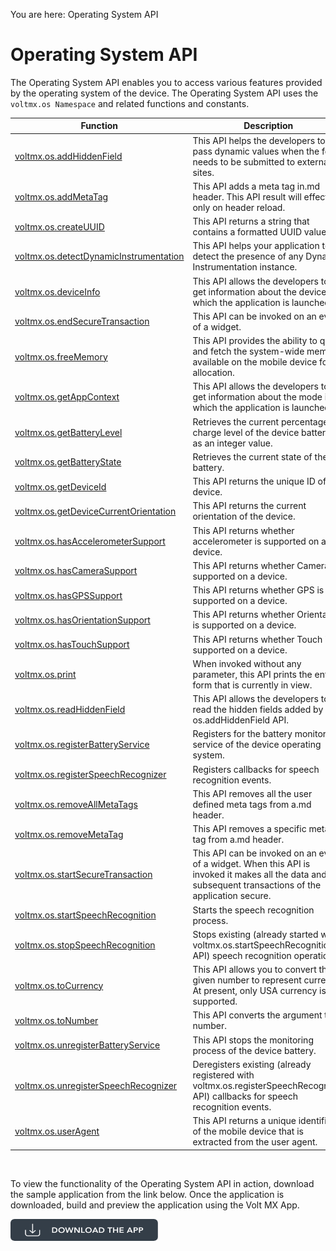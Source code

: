                             

You are here: Operating System API

Operating System API
====================

The Operating System API enables you to access various features provided by the operating system of the device. The Operating System API uses the `voltmx.os Namespace` and related functions and constants.

  
| Function | Description |
| --- | --- |
| [voltmx.os.addHiddenField](voltmx.os_functions.md#os.addhi) | This API helps the developers to pass dynamic values when the form needs to be submitted to external sites. |
| [voltmx.os.addMetaTag](voltmx.os_functions.md#voltmx.os.9) | This API adds a meta tag in.md header. This API result will effect only on header reload. |
| [voltmx.os.createUUID](voltmx.os_functions.md#createUUID) | This API returns a string that contains a formatted UUID value. |
| [voltmx.os.detectDynamicInstrumentation](voltmx.os_functions.md#detectDynamicInstrumentation) | This API helps your application to detect the presence of any Dynamic Instrumentation instance. |
| [voltmx.os.deviceInfo](voltmx.os_functions.md#deviceInfo) | This API allows the developers to get information about the device in which the application is launched. |
| [voltmx.os.endSecureTransaction](voltmx.os_functions.md#voltmx.os.8) | This API can be invoked on an event of a widget. |
| [voltmx.os.freeMemory](voltmx.os_functions.md#os.freem) | This API provides the ability to query and fetch the system-wide memory available on the mobile device for allocation. |
| [voltmx.os.getAppContext](voltmx.os_functions.md#voltmx) | This API allows the developers to get information about the mode in which the application is launched. |
| [voltmx.os.getBatteryLevel](voltmx.os_functions.md#getBatteryLevel) | Retrieves the current percentage charge level of the device battery, as an integer value. |
| [voltmx.os.getBatteryState](voltmx.os_functions.md#getBatteryState) | Retrieves the current state of the battery. |
| [voltmx.os.getDeviceId](voltmx.os_functions.md#getDeviceId) | This API returns the unique ID of a device. |
| [voltmx.os.getDeviceCurrentOrientation](voltmx.os_functions.md#voltmx.app) | This API returns the current orientation of the device. |
| [voltmx.os.hasAccelerometerSupport](voltmx.os_functions.md#os.platf10) | This API returns whether accelerometer is supported on a device. |
| [voltmx.os.hasCameraSupport](voltmx.os_functions.md#CameraSupport) | This API returns whether Camera is supported on a device. |
| [voltmx.os.hasGPSSupport](voltmx.os_functions.md#voltmx.os.6) | This API returns whether GPS is supported on a device. |
| [voltmx.os.hasOrientationSupport](voltmx.os_functions.md#voltmx.os.2) | This API returns whether Orientation is supported on a device. |
| [voltmx.os.hasTouchSupport](voltmx.os_functions.md#voltmx.os.4) | This API returns whether Touch is supported on a device. |
| [voltmx.os.print](voltmx.os_functions.md#voltmx.os.print) | When invoked without any parameter, this API prints the entire form that is currently in view. |
| [voltmx.os.readHiddenField](voltmx.os_functions.md#os.readh) | This API allows the developers to read the hidden fields added by the os.addHiddenField API. |
| [voltmx.os.registerBatteryService](voltmx.os_functions.md#registerBatteryService) | Registers for the battery monitoring service of the device operating system. |
| [voltmx.os.registerSpeechRecognizer](voltmx.os_functions.md#regSpeech) | Registers callbacks for speech recognition events. |
| [voltmx.os.removeAllMetaTags](voltmx.os_functions.md#voltmx.os.11) | This API removes all the user defined meta tags from a.md header. |
| [voltmx.os.removeMetaTag](voltmx.os_functions.md#voltmx.os.10) | This API removes a specific meta tag from a.md header. |
| [voltmx.os.startSecureTransaction](voltmx.os_functions.md#voltmx.os.7) | This API can be invoked on an event of a widget. When this API is invoked it makes all the data and subsequent transactions of the application secure. |
| [voltmx.os.startSpeechRecognition](voltmx.os_functions.md#startSpeechRecog) | Starts the speech recognition process. |
| [voltmx.os.stopSpeechRecognition](voltmx.os_functions.md#stopSpeechRecog) | Stops existing (already started with voltmx.os.startSpeechRecognition API) speech recognition operations. |
| [voltmx.os.toCurrency](voltmx.os_functions.md#voltmx.os.5) | This API allows you to convert the given number to represent currency. At present, only USA currency is supported. |
| [voltmx.os.toNumber](voltmx.os_functions.md#os.tonum) | This API converts the argument to a number. |
| [voltmx.os.unregisterBatteryService](voltmx.os_functions.md#unregisterBatteryService) | This API stops the monitoring process of the device battery. |
| [voltmx.os.unregisterSpeechRecognizer](voltmx.os_functions.md#unregSpeech) | Deregisters existing (already registered with voltmx.os.registerSpeechRecognizer API) callbacks for speech recognition events. |
| [voltmx.os.userAgent](voltmx.os_functions.md#os.usera) | This API returns a unique identifier of the mobile device that is extracted from the user agent. |

 

To view the functionality of the Operating System API in action, download the sample application from the link below. Once the application is downloaded, build and preview the application using the Volt MX App.  

[![](resources/images/download_button_08__002__236x35.png)](https://github.com/HCL-TECH-SOFTWARE/volt-mx-samples/tree/main/OperatingSystemAPI)

